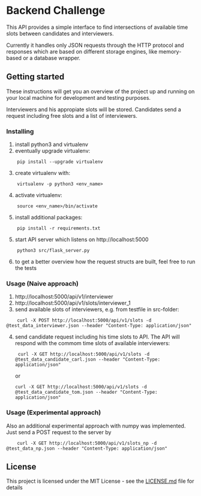 # Backend Challenge

This API provides a simple interface to find intersections of available
time slots between candidates and interviewers.

Currently it handles only JSON requests through the HTTP protocol and responses which are based
on different storage engines, like memory-based or a database wrapper.

## Getting started

These instructions will get you an overview of the project up and running on your local machine
for development and testing purposes.

Interviewers and his appropiate slots will be stored.
Candidates send a request including free slots and a list of interviewers.


### Installing
1. install python3 and virtualenv
2. eventually upgrade virtualenv:
```
    pip install --upgrade virtualenv
```
3. create virtualenv with:
```
    virtualenv -p python3 <env_name>
```
4. activate virtualenv:
```
    source <env_name>/bin/activate
```
5. install additional packages:
```
    pip install -r requirements.txt
```
5. start API server which listens on http://localhost:5000
```
    python3 src/flask_server.py
```
6. to get a better overview how the request structs are built, feel free to run the tests

### Usage (Naive approach)
1. http://localhost:5000/api/v1/interviewer
2. http://localhost:5000/api/v1/slots/interviewer_1
3. send available slots of interviewers, e.g. from testfile in src-folder:<br />
```
    curl -X POST http://localhost:5000/api/v1/slots -d @test_data_interviewer.json --header "Content-Type: application/json"
```
4. send candidate request including his time slots to API. The API will respond with the commom time slots of
   available interviewers:<br />
   ```
    curl -X GET http://localhost:5000/api/v1/slots -d @test_data_candidate_carl.json --header "Content-Type: application/json"
    ```
    or<br />
    ```
    curl -X GET http://localhost:5000/api/v1/slots -d @test_data_candidate_tom.json --header "Content-Type: application/json"
    ```

### Usage (Experimental approach)

Also an additional experimental approach with numpy was implemented.
Just send a POST request to the server by <br />
```
    curl -X GET http://localhost:5000/api/v1/slots_np -d @test_data_np.json --header "Content-Type: application/json"
```

## License

This project is licensed under the MIT License - see the [LICENSE.md](LICENSE.md) file for details
